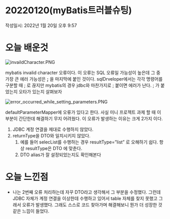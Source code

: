# 20220120(myBatis트러블슈팅)

작성일시: 2022년 1월 20일 오후 9:57

# 오늘 배운것

![invaildCharacter.PNG](20220120(myBatis%E1%84%90%E1%85%B3%E1%84%85%E1%85%A5%E1%84%87%E1%85%B3%E1%86%AF%E1%84%89%E1%85%B2%E1%84%90%E1%85%B5%E1%86%BC)%207a0c6a845d8440c8b93ef74c64b0bea1/invaildCharacter.png)

mybatis invalid character 오류이다. 이 오류는 SQL 오류일 가능성이 높은데 그 중 가장 큰 에러 가능성은    **;**      을 마지막에 붙인 것이다. sqlDrveloper에서는 각각 명령어를 구분할 때 ; 로 끊지만 mybatis의 경우 jdbc와 마찬가지로 ; 붙이면 에러가 난다. ; 가 붙었는지 오타가 있는지 살펴보자

![error_occurred_while_setting_parameters.PNG](20220120(myBatis%E1%84%90%E1%85%B3%E1%84%85%E1%85%A5%E1%84%87%E1%85%B3%E1%86%AF%E1%84%89%E1%85%B2%E1%84%90%E1%85%B5%E1%86%BC)%207a0c6a845d8440c8b93ef74c64b0bea1/error_occurred_while_setting_parameters.png)

defaultParameterMapper에 오류가 있다고 한다. 사실 미니 프로젝트 과제 할 때 이 부분이 간단한데 해결하기 무지 어려웠다. 이 오류가 발생하는 이유는 크게 2가지 이다.

1. JDBC 계정 연결을 제대로 수행하지 않았다.
2. returnType을 DTO와 일치시키지 않았다.
    1. 예를 들어 selecList를 수행하는 경우 resultType=”list” 로 오해하기 쉽다. 항상 resultType은 DTO 에 맞춘다.
    2. DTO alias가 잘 설정되었는지도 확인해본다
    

# 오늘 느낀점

- 나는 2번째 오류 처리하는데 자꾸 DTO라고 생각해서 그 부분을 수정했다. 그런데 JDBC 자체가 계정 연결을 이상한데 수행하고 있어서 table 자체를 찾지 못했고 그래서 오류가 발생했다. 그래도 스스로 코드 찾아가며 해결해보니 뭔가 더 성장한 것 같은 느낌이 들었다.